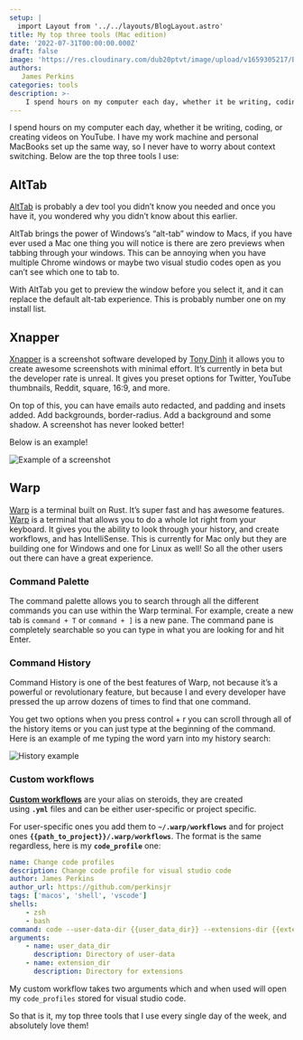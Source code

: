 ```yaml
---
setup: |
  import Layout from '../../layouts/BlogLayout.astro'
title: My top three tools (Mac edition)
date: '2022-07-31T00:00:00.000Z'
draft: false
image: 'https://res.cloudinary.com/dub20ptvt/image/upload/v1659305217/Blog%20Posts/top-three-tools/ib7mrfif5v9m4sxmoizf.webp'
authors:
   James Perkins
categories: tools
description: >-
    I spend hours on my computer each day, whether it be writing, coding, or creating videos on YouTube. This post shows you my top three tools for my MacBook.
---
```


I spend hours on my computer each day, whether it be writing, coding, or creating videos on YouTube. I have my work machine and personal MacBooks set up the same way, so I never have to worry about context switching. Below are the top three tools I use:


## AltTab

[AltTab](https://alt-tab-macos.netlify.app/) is probably a dev tool you didn’t know you needed and once you have it, you wondered why you didn’t know about this earlier. 

AltTab brings the power of Windows’s “alt-tab” window to Macs, if you have ever used a Mac one thing you will notice is there are zero previews when tabbing through your windows. This can be annoying when you have multiple Chrome windows or maybe two visual studio codes open as you can’t see which one to tab to. 

With AltTab you get to preview the window before you select it, and it can replace the default alt-tab experience. This is probably number one on my install list. 

## Xnapper

[Xnapper](https://xnapper.com/) is a screenshot software developed by [Tony Dinh](https://twitter.com/tdinh_me) it allows you to create awesome screenshots with minimal effort. It’s currently in beta but the developer rate is unreal. It gives you preset options for Twitter, YouTube thumbnails, Reddit, square, 16:9, and more. 

On top of this, you can have emails auto redacted, and padding and insets added. Add backgrounds, border-radius. Add a background and some shadow. A screenshot has never looked better! 

Below is an example!

![Example of a screenshot](https://res.cloudinary.com/dub20ptvt/image/upload/v1659304938/Blog%20Posts/top-three-tools/b242mweetlvbczxxvz21.webp)

## Warp

[Warp](https://warp.dev) is a terminal built on Rust. It’s super fast and has awesome features. [Warp](https://www.warp.dev/) is a terminal that allows you to do a whole lot right from your keyboard. It gives you the ability to look through your history, and create workflows, and has IntelliSense. This is currently for Mac only but they are building one for Windows and one for Linux as well! So all the other users out there can have a great experience.

### Command Palette

The command palette allows you to search through all the different commands you can use within the Warp terminal. For example, create a new tab is `command + T` or `command + ]` is a new pane. The command pane is completely searchable so you can type in what you are looking for and hit Enter.

### Command History

Command History is one of the best features of Warp, not because it’s a powerful or revolutionary feature, but because I and every developer have pressed the up arrow dozens of times to find that one command.

You get two options when you press control + r you can scroll through all of the history items or you can just type at the beginning of the command. Here is an example of me typing the word yarn into my history search:

![History example](https://res.cloudinary.com/dub20ptvt/image/upload/v1650151133/Blog%20Posts/Warp/x4baa9qeumyoyh1jbojm.png)


### **Custom workflows**

**[Custom workflows](https://docs.warp.dev/features/workflows)** are your alias on steroids, they are created using **`.yml`** files and can be either user-specific or project specific.

For user-specific ones you add them to **`~/.warp/workflows`** and for project ones **`{{path_to_project}}/.warp/workflows`**. The format is the same regardless, here is my **`code_profile`** one:

```yaml
name: Change code profiles
description: Change code profile for visual studio code
author: James Perkins
author_url: https://github.com/perkinsjr
tags: ['macos', 'shell', 'vscode']
shells:
    - zsh
    - bash
command: code --user-data-dir {{user_data_dir}} --extensions-dir {{extension_dir}}
arguments:
    - name: user_data_dir
      description: Directory of user-data
    - name: extension_dir
      description: Directory for extensions
```

My custom workflow takes two arguments which and when used will open my `code_profiles` stored for visual studio code.

So that is it, my top three tools that I use every single day of the week, and absolutely love them!